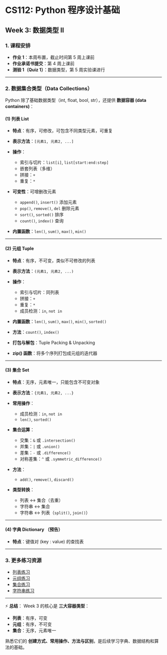 # CS112: Python 程序设计基础

## Week 3: 数据类型 II

### 1. 课程安排

* **作业 1**：本周布置，截止时间第 5 周上课前
* **作业承诺书提交**：第 4 周上课前
* **测验 1（Quiz 1）**：数据类型，第 5 周实验课进行

---

### 2. 数据集合类型（Data Collections）

Python 除了基础数据类型（int, float, bool, str），还提供 **数据容器 (data containers)**：

#### (1) 列表 List

* **特点**：有序，可修改，可包含不同类型元素，可重复
* **表示方法**：`[元素1, 元素2, ...]`
* **操作**：

  * 索引与切片：`list[i]`, `list[start:end:step]`
  * 嵌套列表（多维）
  * 拼接：`+`
  * 重复：`*`
* **可变性**：可增删改元素

  * `append()`, `insert()` 添加元素
  * `pop()`, `remove()`, `del` 删除元素
  * `sort()`, `sorted()` 排序
  * `count()`, `index()` 查询
* **内置函数**：`len()`, `sum()`, `max()`, `min()`

---

#### (2) 元组 Tuple

* **特点**：有序，不可变，类似不可修改的列表
* **表示方法**：`(元素1, 元素2, ...)`
* **操作**：

  * 索引与切片：同列表
  * 拼接：`+`
  * 重复：`*`
  * 成员检测：`in`, `not in`
* **内置函数**：`len()`, `sum()`, `max()`, `min()`, `sorted()`
* **方法**：`count()`, `index()`
* **打包与解包**：Tuple Packing & Unpacking
* **zip() 函数**：将多个序列打包成元组的迭代器

---

#### (3) 集合 Set

* **特点**：无序，元素唯一，只能包含不可变对象
* **表示方法**：`{元素1, 元素2, ...}`
* **常用操作**：

  * 成员检测：`in`, `not in`
  * `len()`, `sorted()`
* **集合运算**：

  * 交集：`&` 或 `.intersection()`
  * 并集：`|` 或 `.union()`
  * 差集：`-` 或 `.difference()`
  * 对称差集：`^` 或 `.symmetric_difference()`
* **方法**：

  * `add()`, `remove()`, `discard()`
* **类型转换**：

  * 列表 ↔ 集合（去重）
  * 字符串 ↔ 集合
  * 字符串 ↔ 列表（`split()`, `join()`）

---

#### (4) 字典 Dictionary （预告）

* **特点**：键值对 (key : value) 的查找表

---

### 3. 更多练习资源

* [列表练习](https://pynative.com/python-list-quiz/)
* [元组练习](https://pynative.com/python-tuple-quiz/)
* [集合练习](https://pynative.com/python-set-quiz/)
* [字符串练习](http://www.coolpython.net/python_primary/data_type/str_exercises.html)

---

⚡ **总结**：
Week 3 的核心是 **三大容器类型**：

* **列表**：有序，可变
* **元组**：有序，不可变
* **集合**：无序，元素唯一

熟悉它们的 **创建方式、常用操作、方法与区别**，是后续学习字典、数据结构和算法的基础。
